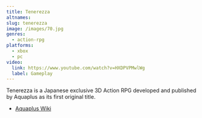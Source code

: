 ```yaml
---
title: Tenerezza
altnames:
slug: tenerezza
image: /images/70.jpg
genres:
  - action-rpg
platforms:
  - xbox
  - pc
video:
  link: https://www.youtube.com/watch?v=HXDPVPMwlWg
  label: Gameplay
---
```


Tenerezza is a Japanese exclusive 3D Action RPG developed and published by Aquaplus as its first original title.

* [Aquaplus Wiki](https://aquaplus.fandom.com/wiki/Tenerezza)